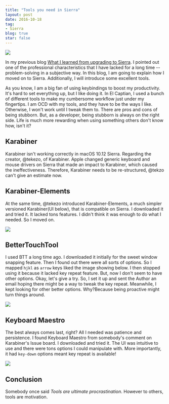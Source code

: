 ```yaml
---
title: "Tools you need in Sierra"
layout: post
date: 2016-10-18
tag:
- Sierra
blog: true
star: false
---
```


<img src="{{site.url}}/assets/images/sierra.jpg" >

In my previous blog <a href="{{site.url}}/what-I-learned-from-upgrading-my-os">What I learned from upgrading to Sierra</a>. I pointed out one of the professional characteristics that I have lacked for a long time -- problem-solving in a subjective way. In this blog, I am going to explain how I moved on to Sierra. Additionally, I will introduce some excellent tools.

As you know, I am a big fan of using keybindings to boost my productivity. It's hard to set everything up, but I like doing it. In El Captian, I used a bunch of different tools to make my cumbersome workflow just under my fingertips. I am OCD with my tools, and they have to be the ways I like. Otherwise, I won't work until I tweak them to. There are pros and cons of being stubborn. But, as a developer, being stubborn is always on the right side. Life is much more rewarding when using something others don't know how, isn't it?

## Karabiner

Karabiner isn't working correctly in macOS 10.12 Sierra. Regarding the creator, @tekezo, of Karabiner. Apple changed generic keyboard and mouse drivers on Sierra that made an impact to Karabiner, which caused the ineffectiveness. Therefore, Karabiner needs to be re-structured, @tekzo can't give an estimate now.

## Karabiner-Elements

At the same time, @tekezo introduced Karabiner-Elements, a much simpler versioned Karabiner(UI below), that is compatible on Sierra. I downloaded it and tried it. It lacked tons features. I didn't think it was enough to do what I needed. So I moved on.

<img src="{{site.url}}/assets/images/karabiner-elements-settings.jpg">

## BetterTouchTool

I used BTT a long time ago. I downloaded it initially for the sweet window snapping feature. Then I found out there were all sorts of options. So I mapped `hjkl` as `arrow` keys liked the image showing below. I then stopped using it because it lacked key repeat feature. But, now I don't seem to have other options. Okay, let's give a try. So, I set it up and sent the Author an email hoping there might be a way to tweak the key repeat. Meanwhile, I kept looking for other better options. Why?Because being proactive might turn things around.

<img src="{{site.url}}/assets/images/btt-setting.jpg">

## Keyboard Maestro

The best always comes last, right? All I needed was patience and persistence. I found Keyboard Maestro from somebody's comment on Karabiner's Issue board. I downloaded and tried it. The UI was intuitive to use and there were tons options I could manipulate with. More importantly, it had `key-down` options meant key repeat is available!

<img src="{{site.url}}/assets/images/keyboard-maestro-setting.jpg">

## Conclusion

Somebody once said *Tools are ultimate procrastination*. However to others, tools are motivation.
